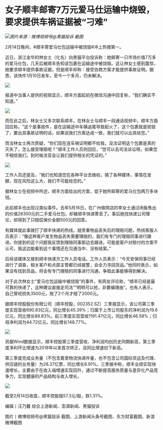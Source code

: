 # 女子顺丰邮寄7万元爱马仕运输中烧毁，要求提供车祸证据被“刁难”

![](https://inews.gtimg.com/newsapp_bt/0/15665935926/1000)_图片来源：微博视频号@黑猫投诉 截图_

2月14日晚间，#顺丰寄爱马仕包运输中被烧毁#冲上热搜第一。

近日，浙江金华的林女士（化名）向黑猫平台投诉称：她邮寄一只市场价值7万多的爱马仕包，几天后被顺丰告知该包裹在运输途中被烧毁。这让林女士感到震惊，她要求顺丰提供事故证据，但是顺丰却称：接受协商方案才能提供事故证明。据悉，该快件1月10日发车，至今一个多月，仍未解决。

![](https://inews.gtimg.com/newsapp_bt/0/15665936045/1000)

报道中当事人提供的视频显示，顺丰方面起初在微信沟通中回复称，“我们确实不知道。”

![](https://inews.gtimg.com/newsapp_bt/0/15665936049/1000)

而在此之后，林女士又多次联系顺丰。在林女士与顺丰一段通话视频中，顺丰方面回应称，“这个是事故件，是在运输途中车辆追尾导致起火了，这个包裹就是损毁了，要出具事故证明的话，如果说我们方案达成一致，我们就可以出具给您。”

而当林女士再次质疑，“你们现在连车祸证明都不给我，没法证明这个包裹是真的灭失了，怎么接受理赔呢？”顺丰工作人员则回应，“您可以去司法诉讼呀。如果您不相信我们，到时候法官会让我们提供相关的凭证的。”

![](https://inews.gtimg.com/newsapp_bt/0/15665936057/1000)

工作人员还提及，“我们也知道您在各种平台去维权，搞了各种媒体，事情在发酵，现在风险这么大，我们不可能给您的。”

据林女士在视频中所述，顺丰方面给出的方案，低于她所邮寄的爱马仕包两万多块钱。

此前顺丰也出现过类似事件。去年5月16日，在广州做网店的李女士通过闲鱼售出的价值28300元的二手爱马仕包，却被顺丰快递寄丢了。事后她找快递公司理论，却得到了只赔偿保价金额500元的回答。

有媒体就此事拨打了顺丰快递的热线，就贵重物品丢失后的理赔问题，热线客服人员表示：“像这种客户发生物品丢失需要理赔的，我们有专门的理赔同事进行跟进。你提到的这个问题我反馈到理赔同事那边去跟进。可能是客户对赔付的方案不认可，我这边能看到这个事情还在沟通当中、没有结案。”

后续该媒体又接到顺丰快递方工作人员电话。工作人员表示：“今天安保同事已经进行了调查，相关客户和点部主管都已经报警，会全力寻回货品。”他同时表示，如果没有找到货品，将会有专门理赔的同事进行沟通，争取此事能够得到解决。

对于此次林女士“爱马仕包运输中被烧毁”的事件，有网友评论称，“顺丰已经是最可靠的快递了，这种建议直接走司法”“明明可以抢，非要编理由”。也有人表示，自己曾经损失3500元，拖了2个月才赔了2000元。

据顺丰控股股份有限公司（顺丰控股，002352.SZ）三季报显示，该公司第三季度实现营收690.83亿元，同比增长45.39%；归属于上市公司股东的净利润为19.6亿元，同比增长88.83%。前三季度实现营收1191.47亿元，同比增长46.58%；归母净利润为44.72亿元，同比增长148.77%。

![](https://inews.gtimg.com/newsapp_bt/0/15665936343/1000)

另据Wind数据显示，顺丰控股第三季度营收、净利润均创历史同期新高，第三季度净利环比增速为2018年以来首次转正，且同比增速创下新高。

第三季度完成业务量（不包含嘉里物流快递件量，也不包含公司国际货运及代理、供应链的业务量）为28.37亿票，同比增长8.91%。三季报中称，顺丰业绩实现快速增长，主要由于在收入端增速实现回升，通过不断提高服务质量与差异化产品竞争力，实现健康的产品结构与收入增长。

![](https://inews.gtimg.com/newsapp_bt/0/15665936349/1000)

截至2月14日收盘，顺丰控股报57.3元/股，跌1.31%。

编辑丨汪乃馨 综合上游新闻、澎湃新闻、黑猫投诉

图片丨微博视频号@黑猫投诉 截图、上游新闻头条号截图、东方财富截图、新浪微博截图

